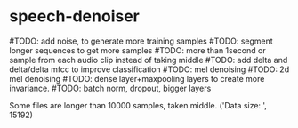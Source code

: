 # speech-denoiser

#TODO: add noise, to generate more training samples
#TODO: segment longer sequences to get more samples
#TODO: more than 1second or sample from each audio clip instead of taking middle
#TODO: add delta and delta/delta mfcc to improve classification
#TODO: mel denoising
#TODO: 2d mel denoising
#TODO: dense layer+maxpooling layers to create more invariance.
#TODO: batch norm, dropout, bigger layers

Some files are longer than 10000 samples, taken middle.
('Data size: ', 15192)
